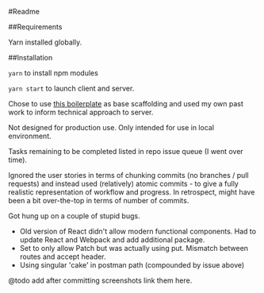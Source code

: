 #Readme

##Requirements

Yarn installed globally.

##Installation

```yarn``` to install npm modules


```yarn start``` to launch client and server.


Chose to use [this boilerplate](https://github.com/alexdevero/express-react-webapp-boilerplate) as base scaffolding and used my own past work to inform technical approach to server.


Not designed for production use. Only intended for use in local environment.


Tasks remaining to be completed listed in repo issue queue (I went over time).


Ignored the user stories in terms of chunking commits (no branches / pull requests) and instead used (relatively) atomic commits - to give a fully realistic representation of workflow and progress. In retrospect, might have been a bit over-the-top in terms of number of commits.


Got hung up on a couple of stupid bugs.

* Old version of React didn't allow modern functional components. Had to update React and Webpack and add additional package.
* Set to only allow Patch but was actually using put. Mismatch between routes and accept header.
* Using singular 'cake' in postman path (compounded by issue above)


@todo add after committing screenshots link them here.



